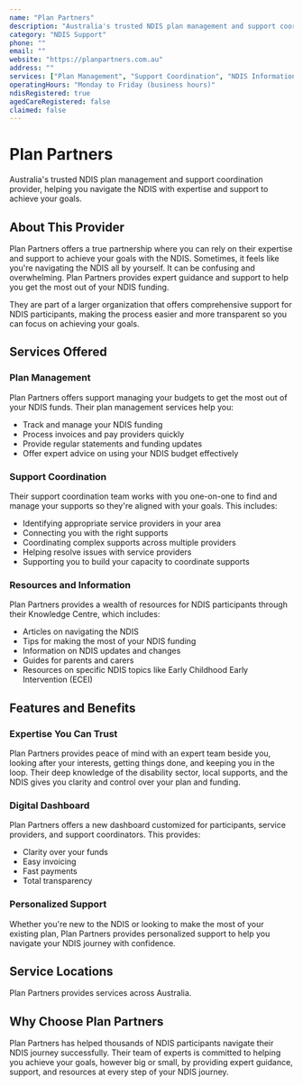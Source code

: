```yaml
---
name: "Plan Partners"
description: "Australia's trusted NDIS plan management and support coordination provider, helping you navigate the NDIS with expertise and support to achieve your goals."
category: "NDIS Support"
phone: ""
email: ""
website: "https://planpartners.com.au"
address: ""
services: ["Plan Management", "Support Coordination", "NDIS Information", "NDIS Guidance"]
operatingHours: "Monday to Friday (business hours)"
ndisRegistered: true
agedCareRegistered: false
claimed: false
---
```


# Plan Partners

Australia's trusted NDIS plan management and support coordination provider, helping you navigate the NDIS with expertise and support to achieve your goals.

## About This Provider

Plan Partners offers a true partnership where you can rely on their expertise and support to achieve your goals with the NDIS. Sometimes, it feels like you're navigating the NDIS all by yourself. It can be confusing and overwhelming. Plan Partners provides expert guidance and support to help you get the most out of your NDIS funding.

They are part of a larger organization that offers comprehensive support for NDIS participants, making the process easier and more transparent so you can focus on achieving your goals.

## Services Offered

### Plan Management

Plan Partners offers support managing your budgets to get the most out of your NDIS funds. Their plan management services help you:

- Track and manage your NDIS funding
- Process invoices and pay providers quickly
- Provide regular statements and funding updates
- Offer expert advice on using your NDIS budget effectively

### Support Coordination

Their support coordination team works with you one-on-one to find and manage your supports so they're aligned with your goals. This includes:

- Identifying appropriate service providers in your area
- Connecting you with the right supports
- Coordinating complex supports across multiple providers
- Helping resolve issues with service providers
- Supporting you to build your capacity to coordinate supports

### Resources and Information

Plan Partners provides a wealth of resources for NDIS participants through their Knowledge Centre, which includes:

- Articles on navigating the NDIS
- Tips for making the most of your NDIS funding
- Information on NDIS updates and changes
- Guides for parents and carers
- Resources on specific NDIS topics like Early Childhood Early Intervention (ECEI)

## Features and Benefits

### Expertise You Can Trust

Plan Partners provides peace of mind with an expert team beside you, looking after your interests, getting things done, and keeping you in the loop. Their deep knowledge of the disability sector, local supports, and the NDIS gives you clarity and control over your plan and funding.

### Digital Dashboard

Plan Partners offers a new dashboard customized for participants, service providers, and support coordinators. This provides:

- Clarity over your funds
- Easy invoicing
- Fast payments
- Total transparency

### Personalized Support

Whether you're new to the NDIS or looking to make the most of your existing plan, Plan Partners provides personalized support to help you navigate your NDIS journey with confidence.

## Service Locations

Plan Partners provides services across Australia.

## Why Choose Plan Partners

Plan Partners has helped thousands of NDIS participants navigate their NDIS journey successfully. Their team of experts is committed to helping you achieve your goals, however big or small, by providing expert guidance, support, and resources at every step of your NDIS journey. 